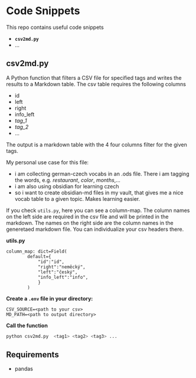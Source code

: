# Code Snippets

This repo contains useful code snippets

- **`csv2md.py`**
- ...

## csv2md.py

A Python function that filters a CSV file for specified tags and writes the results to a Markdown table. 
The csv table requires the following columns
- id
- left
- right
- info_left
- *tag_1*
- *tag_2*
- ... 

The output is a markdown table with the 4 four columns filter for the given tags. 

My personal use case for this file:
- i am collecting german-czech vocabs in an .ods file. There i am tagging the words, e.g. *restaurant*, *color*, *months*,...
- i am also using obsidian for learning czech
- so i want to create obsidian-md files in my vault, that gives me a nice vocab table to a given topic. Makes learning easier.


If you check `utils.py`, here you can see a column-map. The column names on the left side are required in the csv file and will be printed in the markdown. The names on the right side  are the column names in the generetaed markdown file. You can individualize your csv headers there.

**utils.py**
```
column_map: dict=Field(
        default={
            "id":"id",
            "right":"neměcký",
            "left":"český",
            "info_left":"info",
            }
        )
```

**Create a `.env` file in your directory:**
```
CSV_SOURCE=<path to your csv>
MD_PATH=<path to output directory>
```

**Call the function**
```bash
python csv2md.py  <tag1> <tag2> <tag3> ...
```

## Requirements
- pandas

